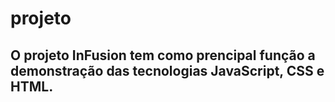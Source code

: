 # projeto
## O projeto InFusion tem como prencipal função a demonstração das tecnologias JavaScript, CSS e HTML.
